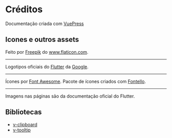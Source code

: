 <h1>Créditos</h1>

Documentação criada com [VuePress](https://vuepress.vuejs.org/)

<h2>Icones e outros assets</h2>

<base-path-image src="/brazil-flag.png" class="sample-image" width="50" heigth="50" />

Feito por <a href="http://www.freepik.com/" title="Freepik">Freepik</a> do <a href="https://www.flaticon.com/" title="Flaticon">www.flaticon.com</a>.

---

<base-path-image src="/flutter-logo-original.png" class="sample-image" width="50" heigth="50" />
<base-path-image src="/flutter-logo-full.png" class="sample-image" width="100" heigth="50" />

Logotipos oficiais do <a href="https://flutter.dev/" title="Flutter">Flutter</a> da <a href="https://www.google.com/" title="Google">Google</a>.

---

<i class="icon-docs"></i>
<i class="icon-windows"></i>
<i class="icon-apple"></i>
<i class="icon-linux"></i>

Ícones por <a href="https://fontawesome.com/" title="Font Awesome">Font Awesome</a>. Pacote de ícones criados com <a href="http://fontello.com/" title="Fontello">Fontello</a>.

---

Imagens nas páginas são da documentação oficial do Flutter.

<h2>Bibliotecas</h2>

- [v-clipboard](https://github.com/euvl/v-clipboard)
- [v-tooltip](https://github.com/Akryum/v-tooltip)
